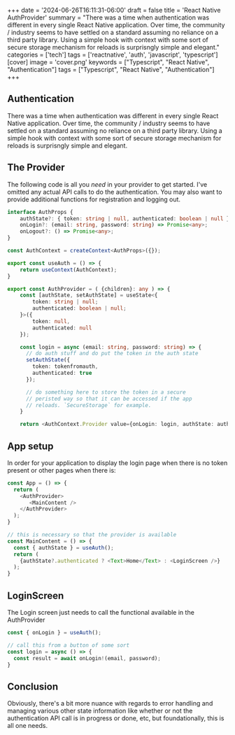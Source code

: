 +++
date = '2024-06-26T16:11:31-06:00'
draft = false
title = 'React Native AuthProvider'
summary = "There was a time when authentication was different in every single React Native application. Over time, the community / industry seems to have settled on a standard assuming no reliance on a third party library. Using a simple hook with context with some sort of secure storage mechanism for reloads is surprisngly simple and elegant."
categories = ['tech']
tags = ['reactnative', 'auth', 'javascript', 'typescript']
[cover]
    image = 'cover.png'
keywords = ["Typescript", "React Native", "Authentication"]
tags = ["Typescript", "React Native", "Authentication"]
+++


## Authentication

There was a time when authentication was different in every single React Native application. 
Over time, the community / industry seems to have settled on a standard assuming no reliance on a third party library. Using a simple hook with context with some sort of secure storage mechanism for reloads is surprisngly simple and elegant.

## The Provider

The following code is all you _need_ in your provider to get started. I've omitted any actual 
API calls to do the authentication. You may also want to provide additional functions for registration 
and logging out.

```Typescript
interface AuthProps {
    authState?: { token: string | null, authenticated: boolean | null };
    onLogin?: (email: string, password: string) => Promise<any>;
    onLogout?: () => Promise<any>;
}

const AuthContext = createContext<AuthProps>({});

export const useAuth = () => {
    return useContext(AuthContext);
}

export const AuthProvider = ( {children}: any ) => {
    const [authState, setAuthState] = useState<{
        token: string | null;
        authenticated: boolean | null;
    }>({ 
        token: null, 
        authenticated: null
    });

    const login = async (email: string, password: string) => {
      // do auth stuff and do put the token in the auth state
      setAuthState({
        token: tokenfromauth,
        authenticated: true
      });

      // do something here to store the token in a secure
      // peristed way so that it can be accessed if the app 
      // reloads. `SecureStorage` for example.
    }

    return <AuthContext.Provider value={onLogin: login, authState: authState}>{children}</AuthContext.Provider>
```

## App setup

In order for your application to display the login page when 
there is no token present or other pages when there is:

```Typescript
const App = () => {
  return (
    <AuthProvider>
       <MainContent />
    </AuthProvider>
  );
}

// this is necessary so that the provider is available
const MainContent = () => {
  const { authState } = useAuth();
  return (
    {authState?.authenticated ? <Text>Home</Text> : <LoginScreen />}
  );
}
```

## LoginScreen

The Login screen just needs to call the functional available in 
the AuthProvider

```Typescript
const { onLogin } = useAuth();

// call this from a button of some sort
const login = async () => {
  const result = await onLogin!(email, password);
}
```

## Conclusion

Obviously, there's a bit more nuance with regards to error handling and managing various other state information like whether or not the authentication API call is in progress or done, etc, but foundationally, this is all one needs.
